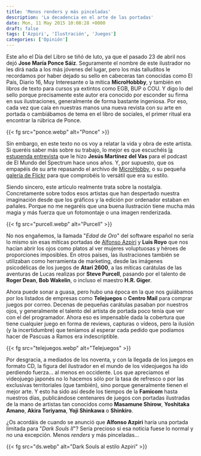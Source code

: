 ```yaml
---
title: 'Menos renders y más pinceladas'
description: 'La decadencia en el arte de las portadas'
date: Mon, 11 May 2015 10:08:28 +0000
draft: false
tags: ['Azpiri', 'Ilustración', 'Juegos']
categories: ['Opinión']
---
```


Este año el Día del Libro se tiñó de luto, ya que el pasado 23 de abril nos dejó **Jose María Ponce Sáiz**. Seguramente el nombre de este ilustrador no les dirá nada a los más jóvenes del lugar, pero los más talluditos le recordamos por haber dejado su sello en cabeceras tan conocidas como El País, Diario 16, Muy Interesante o la mítica **MicroHobbby**, y también en libros de texto para cursos ya extintos como EGB, BUP o COU. Y digo lo del sello porque precisamente este autor era conocido por esconder su firma en sus ilustraciones, generalmente de forma bastante ingeniosa. Por eso, cada vez que caía en nuestras manos una nueva revista con su arte en portada o cambiábamos de tema en el libro de sociales, el primer ritual era encontrar la rúbrica de Ponce.

{{< fg src="ponce.webp" alt="Ponce" >}}

Sin embargo, en este texto no os voy a relatar la vida y obra de este artista. Si queréis saber más sobre su trabajo, lo mejor es que escuchéis [la estupenda entrevista](https://www.ivoox.com/mundo-del-spectrum-podcast-ep-03-audios-mp3_rf_1430863_1.html) que le hizo **Jesús Martínez del Vas** para el podcast de El Mundo del Spectrum hace unos años. Y, por supuesto, que os empapéis de su arte repasando el archivo de [MicroHobby](http://www.microhobby.org/), o su pequeña [galería de Flickr](https://www.flickr.com/photos/ponceilustrador) para que comprobéis lo versátil que era su estilo.

Siendo sincero, este artículo realmente trata sobre la nostalgia. Concretamente sobre todos esos artistas que han despertado nuestra imaginación desde que los gráficos y la edición por ordenador estaban en pañales. Porque no me negaréis que una buena ilustración tiene mucha más magia y más fuerza que un fotomontaje o una imagen renderizada.

{{< fg src="purcell.webp" alt="Purcell" >}}

No nos engañemos, la llamada "_Edad de Oro_" del software español no sería lo mismo sin esas míticas portadas de [Alfonso Azpiri](/alfonso-azpiri/) y **Luis Royo** que nos hacían abrir los ojos como platos al ver mujeres voluptuosas y héroes de proporciones imposibles. En otros países, las ilustraciones también se utilizaban como herramienta de marketing, desde las imágenes psicodélicas de los juegos de **Atari 2600**, a las míticas carátulas de las aventuras de Lucas realizas por **Steve Purcell**, pasando por el talento de **Roger Dean**, **Bob Wakelin**, o incluso el maestro **H.R. Giger**.

Ahora puede sonar a guasa, pero hubo una época en la que nos guiábamos por los listados de empresas como **Telejuegos** o **Centro Mail** para comprar juegos por correo. Decenas de pequeñas carátulas pasaban por nuestros ojos, y generalmente el talento del artista de portada poco tenía que ver con el del programador. Ahora eso es impensable dada la cobertura que tiene cualquier juego en forma de reviews, capturas o vídeos, pero la ilusión (y la incertidumbre) que teníamos al esperar cada pedido que podíamos hacer de Pascuas a Ramos era indescriptible.

{{< fg src="telejuegos.webp" alt="Telejuegos" >}}

Por desgracia, a mediados de los noventa, y con la llegada de los juegos en formato CD, la figura del ilustrador en el mundo de los videojuegos ha ido perdiendo fuerza... al menos en occidente. Los que apreciamos el videojuego japonés no lo hacemos sólo por la tasa de refresco o por las exclusivas territoriales (que también), sino porque generalmente tienen el mejor arte. Y esto ha sido así desde los tiempos de la **Famicom** hasta nuestros días, publicándose centenares de juegos con portadas ilustradas de la mano de artistas tan conocidos como **Masamune Shirow**, **Yoshitaka Amano**, **Akira Toriyama**, **Yoji Shinkawa** o **Shinkiro**.

¿Os acordáis de cuando se anunció que **Alfonso Azpiri** haría una portada limitada para "_Dark Souls II_"? Sería precioso si esa noticia fuese lo normal y no una excepción. Menos _renders_ y más pinceladas...

{{< fg src="ds.webp" alt="Dark Souls al estilo Azpiri" >}}